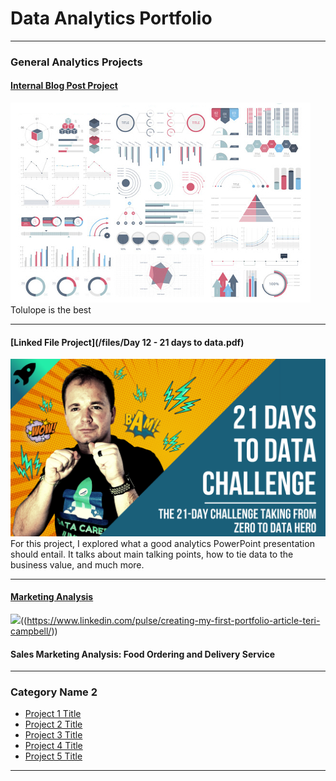 # Data Analytics Portfolio

---

### General Analytics Projects

#### [Internal Blog Post Project](/sample_project)
<img src="images/dummy_thumbnail.jpg?raw=true"/>
Tolulope is the best

---
#### [Linked File Project](/files/Day 12 - 21 days to data.pdf)
<img src="images/21 Days To Data Challenge.png?raw=true"/>
For this project, I explored what a good analytics PowerPoint presentation should entail. It talks about main talking points, how to tie data to the business value, and much more. 

---
#### [Marketing Analysis](https://www.linkedin.com/pulse/creating-my-first-portfolio-article-teri-campbell/)
<img src="FirstPortfolioProjectPost.png?raw=true"/>((https://www.linkedin.com/pulse/creating-my-first-portfolio-article-teri-campbell/))
#### Sales Marketing Analysis: Food Ordering and Delivery Service

---

### Category Name 2

- [Project 1 Title](http://example.com/)
- [Project 2 Title](http://example.com/)
- [Project 3 Title](http://example.com/)
- [Project 4 Title](http://example.com/)
- [Project 5 Title](http://example.com/)

---




